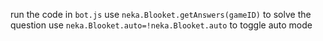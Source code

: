 run the code in `bot.js`
use `neka.Blooket.getAnswers(gameID)` to solve the question
use `neka.Blooket.auto=!neka.Blooket.auto` to toggle auto mode
